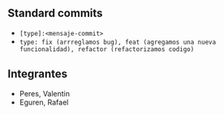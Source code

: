 ## Standard commits

- `[type]:<mensaje-commit>`
- `type: fix (arrreglamos bug), feat (agregamos una nueva funcionalidad), refactor (refactorizamos codigo)`

## Integrantes

- Peres, Valentin
- Eguren, Rafael
